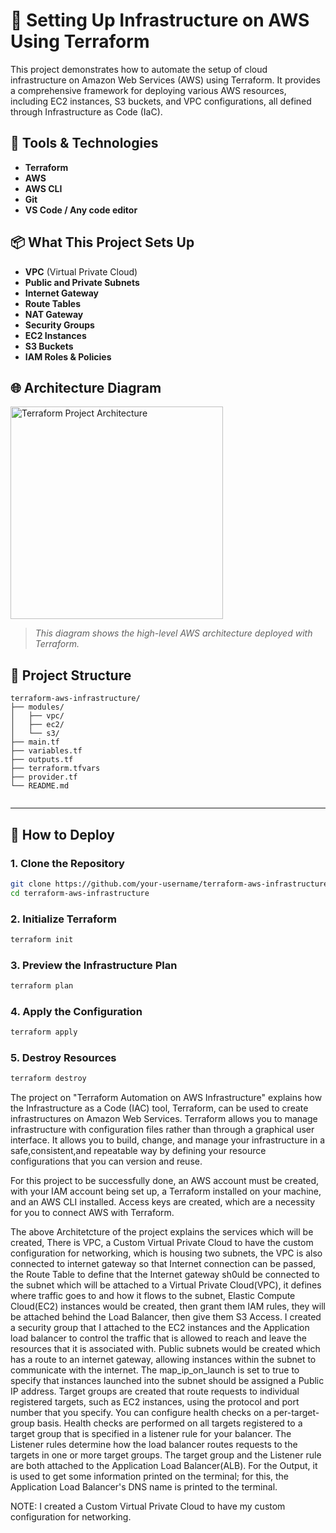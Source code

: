 # 🚀 Setting Up Infrastructure on AWS Using Terraform

This project demonstrates how to automate the setup of cloud infrastructure on Amazon Web Services (AWS) using Terraform. It provides a comprehensive framework for deploying various AWS resources, including EC2 instances, S3 buckets, and VPC configurations, all defined through Infrastructure as Code (IaC).



## 🧰 Tools & Technologies

- **Terraform**
- **AWS**
- **AWS CLI**
- **Git**
- **VS Code / Any code editor**



## 📦 What This Project Sets Up

- **VPC** (Virtual Private Cloud)
- **Public and Private Subnets**
- **Internet Gateway**
- **Route Tables**
- **NAT Gateway**
- **Security Groups**
- **EC2 Instances**
- **S3 Buckets**
- **IAM Roles & Policies**



## 🌐 Architecture Diagram

<img width="340" alt="Terraform Project Architecture" src="https://github.com/user-attachments/assets/4c5209b0-4425-4a7f-92bd-36b11ae6d0c5">


> _This diagram shows the high-level AWS architecture deployed with Terraform._


## 📁 Project Structure
```
terraform-aws-infrastructure/
├── modules/
│   ├── vpc/
│   ├── ec2/
│   └── s3/
├── main.tf
├── variables.tf
├── outputs.tf
├── terraform.tfvars
├── provider.tf
└── README.md


```


---

## 🚀 How to Deploy

### 1. Clone the Repository
```bash
git clone https://github.com/your-username/terraform-aws-infrastructure.git
cd terraform-aws-infrastructure
```

### 2. Initialize Terraform
```bash
terraform init
```
### 3. Preview the Infrastructure Plan
```bash
terraform plan
```
### 4. Apply the Configuration
```bash
terraform apply
```
### 5. Destroy Resources 
```bash
terraform destroy
```

The project on "Terraform Automation on AWS Infrastructure" explains how the Infrastructure as a Code (IAC) tool, Terraform, can be used to create infrastructures on Amazon Web Services. Terraform allows you to manage infrastructure with configuration files rather than through a graphical user interface. It allows you to build, change, and manage your infrastructure in a safe,consistent,and repeatable way by defining your resource configurations that you can version and reuse. 

For this project to be successfully done, an AWS account must be created, with your IAM account being set up, a Terraform installed on your machine, and an AWS CLI installed. Access keys are created, which are a necessity for you to connect AWS with Terraform.

The above Architetcture of the project explains the services which will be created, There is VPC, a Custom Virtual Private Cloud to have the custom configuration for networking, which is housing two subnets, the VPC is also connected to internet gateway so that Internet connection can be passed, the Route Table to define that the Internet gateway sh0uld be connected to the subnet which will be attached to a Virtual Private Cloud(VPC), it defines where traffic goes to and how it flows to the subnet, Elastic Compute Cloud(EC2) instances would be created, then grant them IAM rules, they will be attached behind the Load Balancer, then give them S3 Access. I created a security group that I attached to the EC2 instances and the Application load balancer to control the traffic that is allowed to reach and leave the resources that it is associated with. Public subnets would be created which has a route to an internet gateway, allowing instances within the subnet to communicate with the internet. The map_ip_on_launch is set to true to specify that instances launched into the subnet should be assigned a Public IP address. Target groups are created that route requests to individual registered targets, such as EC2 instances, using the protocol and port number that you specify.  You can configure health checks on a per-target-group basis. Health checks are performed on all targets registered to a target group that is specified in a listener rule for your balancer. The Listener rules determine how the load balancer routes requests to the targets in one or more target groups. The target group and the Listener rule are both attached to the Application Load Balancer(ALB). For the Output, it is used to get some information printed on the terminal; for this, the Application Load Balancer's DNS name is printed to the terminal. 

NOTE: I created a Custom Virtual Private Cloud to have my custom configuration for networking. 

